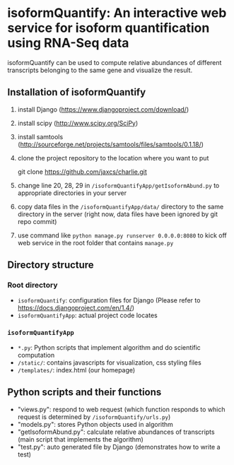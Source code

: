 # isoformQuantify: An interactive web service for isoform quantification using RNA-Seq data

isoformQuantify can be used to compute relative abundances of different transcripts 
belonging to the same gene and visualize the result.

## Installation of isoformQuantify

1. install Django (https://www.djangoproject.com/download/)
2. install scipy (http://www.scipy.org/SciPy)
3. install samtools (http://sourceforge.net/projects/samtools/files/samtools/0.1.18/)
4. clone the project repository to the location where you want to put
   
   git clone https://github.com/jaxcs/charlie.git

5. change line 20, 28, 29 in `/isoformQuantifyApp/getIsoformAbund.py` to appropriate directories in your server
6. copy data files in the `/isoformQuantifyApp/data/` directory to the same directory in the server (right now, data files have been ignored by git repo commit)
7. use command like `python manage.py runserver 0.0.0.0:8080` to kick off web service in the root folder that contains `manage.py`

## Directory structure

### Root directory
* `isoformQuantify`: configuration files for Django (Please refer to https://docs.djangoproject.com/en/1.4/)
* `isoformQuantifyApp`: actual project code locates

### `isoformQuantifyApp`
* `*.py`: Python scripts that implement algorithm and do scientific computation
* `/static/`: contains javascripts for visualization, css styling files
* `/templates/`: index.html (our homepage)

## Python scripts and their functions
* "views.py": respond to web request (which function responds to which request is determined by `/isoformQuantify/urls.py`)
* "models.py": stores Python objects used in algorithm
* "getIsoformAbund.py": calculate relative abundances of transcripts (main script that implements the algorithm)
* "test.py": auto generated file by Django (demonstrates how to write a test)

